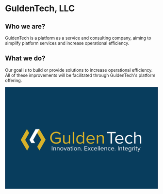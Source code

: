 # GuldenTech, LLC

## Who we are?

GuldenTech is a platform as a service and consulting company, aiming to simplify platform services and increase operational efficiency.

## What we do?

Our goal is to build or provide solutions to increase operational efficiency. All of these improvements will be facilitated through GuldenTech's platform offering.


![banner](Gulden%20Tech_Logo%20With%20Tagline_white%20logo%20on%20colored%20bg.jpg)
